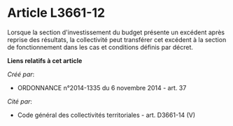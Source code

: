 # Article L3661-12

Lorsque la section d'investissement du budget présente un excédent après reprise des résultats, la collectivité peut
transférer cet excédent à la section de fonctionnement dans les cas et conditions définis par décret.

**Liens relatifs à cet article**

_Créé par_:

  - ORDONNANCE n°2014-1335 du 6 novembre 2014 - art. 37

_Cité par_:

  - Code général des collectivités territoriales - art. D3661-14 (V)
